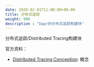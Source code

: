 ```yaml
---
date: 2020-02-01T11:00:00+08:00
title: 分布式追踪
weight: 900
description : "Dapr的分布式追踪构建块"
---
```




分布式追踪/Distributed Tracing构建块

官方资料：

- [Distributed Tracing Conception](https://docs.dapr.io/concepts/observability-concept/): 概念




